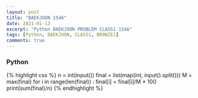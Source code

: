 ```yaml
---
layout: post
title: "BAEKJOON 1546"
date: 2021-01-13
excerpt: "Python BAEKJOON PROBLEM CLASS1 1546"
tags: [Python, BAEKJOON, CLASS1, BRONZE1]
comments: true
---
```


### Python
{% highlight css %}
n = int(input())
final = list(map(int, input().split()))
M = max(final)
for i in range(len(final)) :
    final[i] = final[i]/M * 100
print(sum(final)/n)
{% endhighlight %}